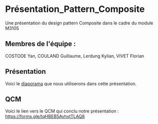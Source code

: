 # Présentation_Pattern_Composite
Une présentation du design pattern Composite dans le cadre du module M3105

## Membres de l'équipe :
COSTODE Yan, COULAND Guillaume, Lerdung Kylian, VIVET Florian

## Présentation

Voici le [diaporama](https://github.com/Sohar-FV/Presentation_Pattern_Composite/blob/main/diaporamaComposite.pdf) que nous utiliserons dans cette présentation.

## QCM

Voici le lien vers le QCM qui conclu notre présentation : https://forms.gle/tqHBEB5AyhxtTLAQ8

